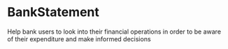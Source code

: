 # BankStatement
Help bank users to look into their financial operations in order to be aware of their expenditure and make informed decisions
